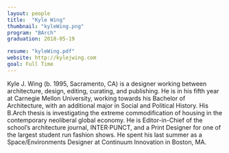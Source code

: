 ```yaml
---
layout: people
title:  "Kyle Wing"
thumbnail: "kyleWing.png"
program: "BArch"
graduation: 2018-05-19

resume: "kyleWing.pdf"
website: http://kylejwing.com
goal: Full Time
---
```


Kyle J. Wing (b. 1995, Sacramento, CA) is a designer working between architecture, design, editing, curating, and publishing. He is in his fifth year at Carnegie Mellon University, working towards his Bachelor of Architecture, with an additional major in Social and Political History. His B.Arch thesis is investigating the extreme commodification of housing in the contemporary neoliberal global economy. He is Editor-in-Chief of the school’s architecture journal, INTER·PUNCT, and a Print Designer for one of the largest student run fashion shows. He spent his last summer as a Space/Environments Designer at Continuum Innovation in Boston, MA.
